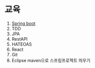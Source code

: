 # 교육
1. [Spring boot](../study/spring.md)
2. TDD
3. JPA
4. RestAPI
5. HATEOAS
6. React
7. Git
8. Eclipse maven으로 스프링프로젝트 띄우기